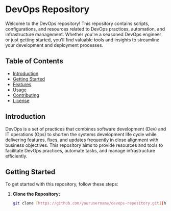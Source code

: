 # DevOps Repository

Welcome to the DevOps repository! This repository contains scripts, configurations, and resources related to DevOps practices, automation, and infrastructure management. Whether you're a seasoned DevOps engineer or just getting started, you'll find valuable tools and insights to streamline your development and deployment processes.

## Table of Contents

- [Introduction](#introduction)
- [Getting Started](#getting-started)
- [Features](#features)
- [Usage](#usage)
- [Contributing](#contributing)
- [License](#license)

## Introduction

DevOps is a set of practices that combines software development (Dev) and IT operations (Ops) to shorten the systems development life cycle while delivering features, fixes, and updates frequently in close alignment with business objectives. This repository aims to provide resources and tools to facilitate DevOps practices, automate tasks, and manage infrastructure efficiently.

## Getting Started

To get started with this repository, follow these steps:

1. **Clone the Repository:** 
   ```bash
   git clone [https://github.com/yourusername/devops-repository.git](https://github.com/devops-wizard16/devops.git)https://github.com/devops-wizard16/devops.git
